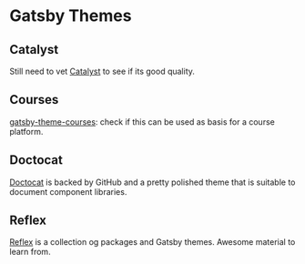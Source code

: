 # Gatsby Themes

## Catalyst

Still need to vet [Catalyst](https://www.gatsbycatalyst.com/) to see if its good
quality.

## Courses

[gatsby-theme-courses](https://github.com/hangindev/gatsby-theme-courses): check
if this can be used as basis for a course platform.

## Doctocat

[Doctocat](https://github.com/primer/doctocat) is backed by GitHub and a pretty
polished theme that is suitable to document component libraries.

## Reflex

[Reflex](https://reflexjs.org/) is a collection og packages and Gatsby themes.
Awesome material to learn from.
